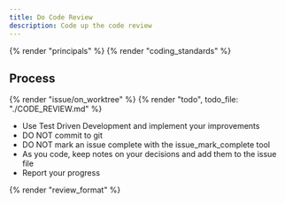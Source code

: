 ```yaml
---
title: Do Code Review
description: Code up the code review
---
```



{% render "principals" %}
{% render "coding_standards" %}

## Process

{% render "issue/on_worktree" %}
{% render "todo", todo_file: "./CODE_REVIEW.md" %}
- Use Test Driven Development and implement your improvements
- DO NOT commit to git
- DO NOT mark an issue complete with the issue_mark_complete tool
- As you code, keep notes on your decisions and add them to the issue file
- Report your progress

{% render "review_format" %}
